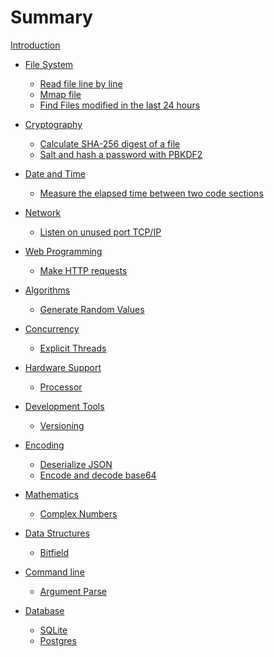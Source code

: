 # Summary

[Introduction](./intro.md)

- [File System]()
  - [Read file line by line](./01-01-read-file-line-by-line.md)
  - [Mmap file](./01-02-mmap-file.md)
  - [Find Files modified in the last 24 hours](./01-03-file-modified-24h-ago.md)

- [Cryptography]()
  - [Calculate SHA-256 digest of a file](./02-01-sha-digest.md)
  - [Salt and hash a password with PBKDF2](./02-02-pbkdf2.md)

- [Date and Time]()
  - [Measure the elapsed time between two code sections](./03-01-elapsed-time.md)

- [Network]()
  - [Listen on unused port TCP/IP](./04-01-tcp-server.md)

- [Web Programming]()
  - [Make HTTP requests](./05-01-http-requests.md)

- [Algorithms]()
  - [Generate Random Values](./06-01-rand.md)

- [Concurrency]()
  - [Explicit Threads](./07-01-spawn.md)

- [Hardware Support]()
  - [Processor](./08-01-cpu-count.md)

- [Development Tools]()
  - [Versioning](./09-01-semver.md)

- [Encoding]()
  - [Deserialize JSON](./10-01-json.md)
  - [Encode and decode base64](./10-02-base64.md)

- [Mathematics]()
  - [Complex Numbers](./11-01-complex-numbers.md)

- [Data Structures]()
  - [Bitfield](./12-01-bitfield.md)

- [Command line]()
  - [Argument Parse](./13-01-argparse.md)

- [Database]()
  - [SQLite](./14-01-sqlite.md)
  - [Postgres](./14-02-postgres.md)
